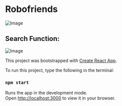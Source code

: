 # Robofriends

![Image](https://github.com/user-attachments/assets/849cd26e-3689-4346-9324-5959354c74bc)

## Search Function: 
![Image](https://github.com/user-attachments/assets/dc1b95fd-194b-4003-a170-60e7b8859068)

This project was bootstrapped with [Create React App](https://github.com/facebook/create-react-app).

To run this project, type the following in the terminal:

### `npm start`

Runs the app in the development mode.\
Open [http://localhost:3000](http://localhost:3000) to view it in your browser.
